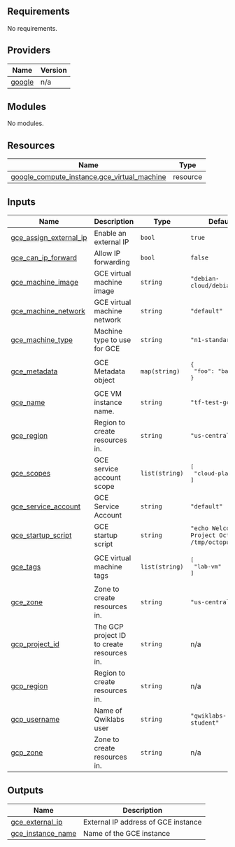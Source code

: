 ## Requirements

No requirements.

## Providers

| Name | Version |
|------|---------|
| <a name="provider_google"></a> [google](#provider\_google) | n/a |

## Modules

No modules.

## Resources

| Name | Type |
|------|------|
| [google_compute_instance.gce_virtual_machine](https://registry.terraform.io/providers/hashicorp/google/latest/docs/resources/compute_instance) | resource |

## Inputs

| Name | Description | Type | Default | Required |
|------|-------------|------|---------|:--------:|
| <a name="input_gce_assign_external_ip"></a> [gce\_assign\_external\_ip](#input\_gce\_assign\_external\_ip) | Enable an external IP | `bool` | `true` | no |
| <a name="input_gce_can_ip_forward"></a> [gce\_can\_ip\_forward](#input\_gce\_can\_ip\_forward) | Allow IP forwarding | `bool` | `false` | no |
| <a name="input_gce_machine_image"></a> [gce\_machine\_image](#input\_gce\_machine\_image) | GCE virtual machine image | `string` | `"debian-cloud/debian-11"` | no |
| <a name="input_gce_machine_network"></a> [gce\_machine\_network](#input\_gce\_machine\_network) | GCE virtual machine network | `string` | `"default"` | no |
| <a name="input_gce_machine_type"></a> [gce\_machine\_type](#input\_gce\_machine\_type) | Machine type to use for GCE | `string` | `"n1-standard-1"` | no |
| <a name="input_gce_metadata"></a> [gce\_metadata](#input\_gce\_metadata) | GCE Metadata object | `map(string)` | <pre>{<br>  "foo": "bar"<br>}</pre> | no |
| <a name="input_gce_name"></a> [gce\_name](#input\_gce\_name) | GCE VM instance name. | `string` | `"tf-test-gce"` | no |
| <a name="input_gce_region"></a> [gce\_region](#input\_gce\_region) | Region to create resources in. | `string` | `"us-central1"` | no |
| <a name="input_gce_scopes"></a> [gce\_scopes](#input\_gce\_scopes) | GCE service account scope | `list(string)` | <pre>[<br>  "cloud-platform"<br>]</pre> | no |
| <a name="input_gce_service_account"></a> [gce\_service\_account](#input\_gce\_service\_account) | GCE Service Account | `string` | `"default"` | no |
| <a name="input_gce_startup_script"></a> [gce\_startup\_script](#input\_gce\_startup\_script) | GCE startup script | `string` | `"echo Welcome to Project Octopus > /tmp/octopus.txt"` | no |
| <a name="input_gce_tags"></a> [gce\_tags](#input\_gce\_tags) | GCE virtual machine tags | `list(string)` | <pre>[<br>  "lab-vm"<br>]</pre> | no |
| <a name="input_gce_zone"></a> [gce\_zone](#input\_gce\_zone) | Zone to create resources in. | `string` | `"us-central1-f"` | no |
| <a name="input_gcp_project_id"></a> [gcp\_project\_id](#input\_gcp\_project\_id) | The GCP project ID to create resources in. | `string` | n/a | yes |
| <a name="input_gcp_region"></a> [gcp\_region](#input\_gcp\_region) | Region to create resources in. | `string` | n/a | yes |
| <a name="input_gcp_username"></a> [gcp\_username](#input\_gcp\_username) | Name of Qwiklabs user | `string` | `"qwiklabs-student"` | no |
| <a name="input_gcp_zone"></a> [gcp\_zone](#input\_gcp\_zone) | Zone to create resources in. | `string` | n/a | yes |

## Outputs

| Name | Description |
|------|-------------|
| <a name="output_gce_external_ip"></a> [gce\_external\_ip](#output\_gce\_external\_ip) | External IP address of GCE instance |
| <a name="output_gce_instance_name"></a> [gce\_instance\_name](#output\_gce\_instance\_name) | Name of the GCE instance |
